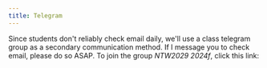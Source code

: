 ```yaml
---
title: Telegram
---
```

Since students don't reliably check email daily, we'll use a class telegram group as a secondary communication method. If I message you to check email, please do so ASAP. To join the group _NTW2029 2024f_, click this link: <to be added>
